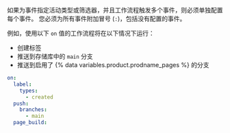 如果为事件指定活动类型或筛选器，并且工作流程触发多个事件，则必须单独配置每个事件。 您必须为所有事件附加冒号 (`:`)，包括没有配置的事件。

例如，使用以下 `on` 值的工作流程将在以下情况下运行：

- 创建标签
- 推送到存储库中的 `main` 分支
- 推送到启用了 {% data variables.product.prodname_pages %} 的分支

```yaml
on:
  label:
    types:
      - created
  push:
    branches:
      - main
  page_build:
```
